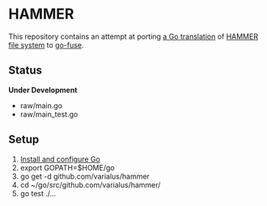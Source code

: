 HAMMER
======

This repository contains an attempt at porting [a Go translation][1] of [HAMMER file system][2] to [go-fuse][3].

Status
------

**Under Development**

 - raw/main.go
 - raw/main_test.go

Setup
-----

 1. [Install and configure Go][4]
 2. export GOPATH=$HOME/go
 3. go get -d github.com/varialus/hammer
 4. cd ~/go/src/github.com/varialus/hammer/
 5. go test ./...

[1]:https://github.com/varialus/bsd
[2]:http://en.wikipedia.org/wiki/HAMMER
[3]:https://github.com/hanwen/go-fuse
[4]:http://golang.org/doc/install
